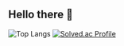 ## Hello there 👋

<!--
**LeeJeKyun/LeeJeKyun** is a ✨ _special_ ✨ repository because its `README.md` (this file) appears on your GitHub profile.

Here are some ideas to get you started:

- 🔭 I’m currently working on ...
- 🌱 I’m currently learning ...
- 👯 I’m looking to collaborate on ...
- 🤔 I’m looking for help with ...
- 💬 Ask me about ...
- 📫 How to reach me: ...
- 😄 Pronouns: ...
- ⚡ Fun fact: ...
-->
![Top Langs](https://github-readme-stats.vercel.app/api/top-langs/?username=LeeJeKyun&layout=compact)
[![Solved.ac Profile](http://mazassumnida.wtf/api/v2/generate_badge?boj=zxsi2003)](https://solved.ac/zxsi2003/)
